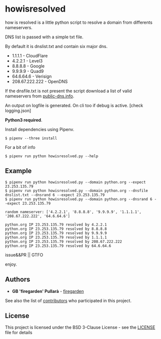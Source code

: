 # howisresolved
how is resolved is a little python script to resolve a domain from differents nameservers.

DNS list is passed with a simple txt file.

By default it is dnslist.txt and contain six major dns.

- 1.1.1.1 - CloudFlare
- 4.2.2.1 - Level3
- 8.8.8.8 - Google
- 9.9.9.9 - Quad9
- 64.6.64.6 - Verisign
- 208.67.222.222 - OpenDNS

If the dnsfile.txt is not present the script download a list of valid nameservers from [public-dns.info](https://public-dns.info/).

An output on logfile is generated.
On cli too if debug is active. [check logging.json]

**Python3 required**.

Install dependencies using Pipenv.
```console
$ pipenv --three install
```

For a bit of info
```console
$ pipenv run python howisresolved.py --help
```

## Example
```console
$ pipenv run python howisresolved.py --domain python.org --expect 23.253.135.79
$ pipenv run python howisresolved.py --domain python.org --dnsfile dnslist.txt --dnsrand 6 --expect 23.253.135.79
$ pipenv run python howisresolved.py --domain python.org --dnsrand 6 --expect 23.253.135.79

random nameserver: ['4.2.2.1', '8.8.8.8', '9.9.9.9', '1.1.1.1', '208.67.222.222', '64.6.64.6']

python.org IP 23.253.135.79 resolved by 4.2.2.1
python.org IP 23.253.135.79 resolved by 8.8.8.8
python.org IP 23.253.135.79 resolved by 9.9.9.9
python.org IP 23.253.135.79 resolved by 1.1.1.1
python.org IP 23.253.135.79 resolved by 208.67.222.222
python.org IP 23.253.135.79 resolved by 64.6.64.6
```

issue&&PR || GTFO

enjoy.

## Authors

* **GB 'firegarden' Pullarà** - [firegarden](https://firegarden.co)

See also the list of [contributors](https://github.com/gionniboy/howisresolved/contributors) who participated in this project.

## License
This project is licensed under the BSD 3-Clause License - see the [LICENSE](LICENSE) file for details
